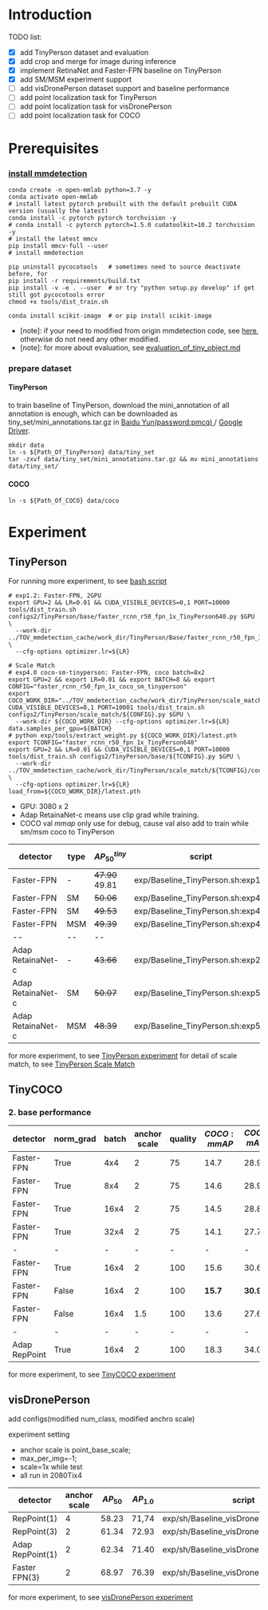 # Introduction

TODO list:

- [x] add TinyPerson dataset and evaluation
- [x] add crop and merge for image during inference
- [x] implement RetinaNet and Faster-FPN baseline on TinyPerson
- [x] add SM/MSM experiment support
- [ ] add visDronePerson dataset support and baseline performance
- [ ] add point localization task for TinyPerson
- [ ] add point localization task for visDronePerson
- [ ] add point localization task for COCO

# Prerequisites

### [install mmdetection](./docs/install.md>)
```
conda create -n open-mmlab python=3.7 -y
conda activate open-mmlab
# install latest pytorch prebuilt with the default prebuilt CUDA version (usually the latest)
conda install -c pytorch pytorch torchvision -y
# conda install -c pytorch pytorch=1.5.0 cudatoolkit=10.2 torchvision -y
# install the latest mmcv
pip install mmcv-full --user
# install mmdetection

pip uninstall pycocotools   # sometimes need to source deactivate before, for 
pip install -r requirements/build.txt
pip install -v -e . --user  # or try "python setup.py develop" if get still got pycocotools error
chmod +x tools/dist_train.sh
```

```
conda install scikit-image  # or pip install scikit-image
```

- [note]: if your need to modified from origin mmdetection code, see [here](docs/tov/code_modify.md), otherwise do not need any other modified.
- [note]: for more about evaluation, see [evaluation_of_tiny_object.md](docs/tov/evaluation_of_tiny_object.md)
### prepare dataset
#### TinyPerson

to train baseline of TinyPerson, download the mini_annotation of all annotation is enough, 
which can be downloaded as tiny_set/mini_annotations.tar.gz in [Baidu Yun(password:pmcq) ](https://pan.baidu.com/s/1kkugS6y2vT4IrmEV_2wtmQ)/
[Google Driver](https://drive.google.com/open?id=1KrH9uEC9q4RdKJz-k34Q6v5hRewU5HOw).

```
mkdir data
ln -s ${Path_Of_TinyPerson} data/tiny_set
tar -zxvf data/tiny_set/mini_annotations.tar.gz && mv mini_annotations data/tiny_set/
```

#### COCO

```
ln -s ${Path_Of_COCO} data/coco
```

# Experiment
## TinyPerson

For running more experiment, to see [bash script](configs2/TinyPerson/base/Baseline_TinyPerson.sh)

```shell script
# exp1.2: Faster-FPN, 2GPU
export GPU=2 && LR=0.01 && CUDA_VISIBLE_DEVICES=0,1 PORT=10000 tools/dist_train.sh configs2/TinyPerson/base/faster_rcnn_r50_fpn_1x_TinyPerson640.py $GPU \
  --work-dir ../TOV_mmdetection_cache/work_dir/TinyPerson/Base/faster_rcnn_r50_fpn_1x_TinyPerson640/old640x512_lr${LR}_1x_${GPU}g/ \
  --cfg-options optimizer.lr=${LR}

# Scale Match
# exp4.0 coco-sm-tinyperson: Faster-FPN, coco batch=8x2
export GPU=2 && export LR=0.01 && export BATCH=8 && export CONFIG="faster_rcnn_r50_fpn_1x_coco_sm_tinyperson"
export COCO_WORK_DIR="../TOV_mmdetection_cache/work_dir/TinyPerson/scale_match/${CONFIG}/lr${LR}_1x_${BATCH}b${GPU}g/"
CUDA_VISIBLE_DEVICES=0,1 PORT=10001 tools/dist_train.sh configs2/TinyPerson/scale_match/${CONFIG}.py $GPU \
  --work-dir ${COCO_WORK_DIR} --cfg-options optimizer.lr=${LR} data.samples_per_gpu=${BATCH}
# python exp/tools/extract_weight.py ${COCO_WORK_DIR}/latest.pth
export TCONFIG="faster_rcnn_r50_fpn_1x_TinyPerson640"
export GPU=2 && LR=0.01 && CUDA_VISIBLE_DEVICES=0,1 PORT=10000 tools/dist_train.sh configs2/TinyPerson/base/${TCONFIG}.py $GPU \
  --work-dir ../TOV_mmdetection_cache/work_dir/TinyPerson/scale_match/${TCONFIG}/cocosm_old640x512_lr${LR}_1x_${GPU}g/ \
  --cfg-options optimizer.lr=${LR} load_from=${COCO_WORK_DIR}/latest.pth
```

- GPU: 3080 x 2
- Adap RetainaNet-c means use clip grad while training.
- COCO val $mmap$ only use for debug, cause val also add to train while sm/msm coco to TinyPerson

detector | type | $AP_{50}^{tiny}$| script | COCO200 val $mmap$ | coco batch/lr
--- | --- | ---| ---| ---| ---
Faster-FPN | - |  ~~47.90~~<br/>49.81 | exp/Baseline_TinyPerson.sh:exp1.2 | - | -
Faster-FPN | SM | ~~50.06~~<br/> | exp/Baseline_TinyPerson.sh:exp4.0 | 18.9 | 8x2/0.01
Faster-FPN | SM | ~~49.53~~<br/> | exp/Baseline_TinyPerson.sh:exp4.1 | 18.5 | 4x2/0.01
Faster-FPN | MSM | ~~49.39~~<br/> | exp/Baseline_TinyPerson.sh:exp4.2 | 12.1 | 4x2/0.01
--| --| --
Adap RetainaNet-c | -   | ~~43.66~~<br/> | exp/Baseline_TinyPerson.sh:exp2.3 | - | -
Adap RetainaNet-c | SM  | ~~50.07~~<br/> | exp/Baseline_TinyPerson.sh:exp5.1 | 19.6 | 4x2/0.01
Adap RetainaNet-c | MSM | ~~48.39~~<br/> | exp/Baseline_TinyPerson.sh:exp5.2 | 12.9 | 4x2/0.01

for more experiment, to see [TinyPerson experiment](configs2/TinyPerson/TinyPerson.md)
for detail of scale match, to see [TinyPerson Scale Match](configs2/TinyPerson/scale_match/ScaleMatch.md)

## TinyCOCO


### 2. base performance

detector | norm_grad | batch | anchor scale | quality | $COCO:mmAP$ | $COCO:mAP_{50}$ | script
--- | --- | ---| ---| ---|--- | ---|---
Faster-FPN | True | 4x4 | 2 | 75 | 14.7 | 28.9 | exp/sh/Baseline_TinyCOCO.sh:2.1.1
Faster-FPN | True | 8x4 | 2 | 75 | 14.6 | 28.9 | exp/sh/Baseline_TinyCOCO.sh:2.1.2
Faster-FPN | True | 16x4 | 2| 75 | 14.5 | 28.8 | exp/sh/Baseline_TinyCOCO.sh:2.1.3
Faster-FPN | True | 32x4 | 2 | 75 | 14.1 | 27.7 | exp/sh/Baseline_TinyCOCO.sh:2.1.4
-|-|-|-|-|-|-|-
Faster-FPN | True | 16x4 | 2  | 100 | 15.6 | 30.6 | exp/sh/Baseline_TinyCOCO.sh:2.2
Faster-FPN | False | 16x4 | 2 | 100 | **15.7** | **30.9** | exp/sh/Baseline_TinyCOCO.sh:2.3
Faster-FPN | False | 16x4 | 1.5 | 100 | 13.6 | 27.6 | exp/sh/Baseline_TinyCOCO.sh:2.3
-|-|-|-|-|-|-|-
Adap RepPoint | True | 16x4 | 2 | 100 | 18.3 | 34.0 |  exp/sh/Baseline_TinyCOCO.sh:3.1

for more experiment, to see [TinyCOCO experiment](configs2/TinyCOCO/TinyCOCO.md)

## visDronePerson

add configs(modified num_class, modified anchro scale)

experiment setting
- anchor scale is point_base_scale;
- max_per_img=-1;
- scale=1x while test
- all run in 2080Tix4

detector | anchor scale | $AP_{50}$ | $AP_{1.0}$ | script
---| ---| --- | ---| ---
RepPoint(1)       | 4 | 58.23 | 71,74 | exp/sh/Baseline_visDronePerson.sh:exp1.3
RepPoint(3)       | 2 | 61.34 | 72.93 | exp/sh/Baseline_visDronePerson.sh:exp1.1
Adap RepPoint(1)  | 2 | 62.34 | 71.40 | exp/sh/Baseline_visDronePerson.sh:exp1.2
Faster FPN(3)     | 2 | 68.97 | 76.39 | exp/sh/Baseline_visDronePerson.sh:exp2.1

for more experiment, to see [visDronePerson experiment](configs2/visDronePerson/visDronePerson.md)
